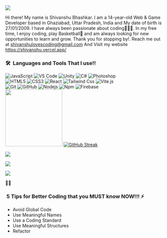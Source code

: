 

<img src="https://readme-typing-svg.herokuapp.com?center=true&vCenter=true&lines=welcome+to+my+Profile!!;I+am+a+coder+from+India!;I+live+in+Ghaziabad%2C+UP%2C+India"/>


Hi there! My name is Shivanshu Bhashkar. I am a 14-year-old Web & Game Developer based in Ghaziabad, Uttar Pradesh, India and My date of birth is 27/01/2009. I have always been passionate about coding🧑🏻‍💻. In my free time, I enjoy coding, play Basketball🏀 and am always looking for new opportunities to learn and grow. Thank you for stopping by!.
Reach me out at shivanshulovescoding@gmail.com And Visit my website https://shivanshu.vercel.app/

### 🛠 &nbsp;Languages and Tools That I use!!

![JavaScript](https://img.shields.io/badge/-JavaScript-%23F7DF1C?style=for-the-badge&logo=javascript&logoColor=000000&labelColor=%23F7DF1C&color=%23FFCE5A)
![VS Code](http://img.shields.io/badge/-VS%20Code-007ACC?style=for-the-badge&logo=visual-studio-code&logoColor=ffffff)
![Unity](https://img.shields.io/badge/Unity-Lightpurple?style=for-the-badge&logo=UNITY)
![C#](https://img.shields.io/badge/%23-111?style=for-the-badge&logo=C#)
![Photoshop](https://img.shields.io/badge/Photoshop-grey?style=for-the-badge)
<br>
![HTML5](https://img.shields.io/badge/-HTML5-%23E44D27?style=for-the-badge&logo=html5&logoColor=ffffff)
![CSS3](https://img.shields.io/badge/-CSS3-%231572B6?style=for-the-badge&logo=css3)
![React](https://img.shields.io/badge/-React-61DAFB?style=for-the-badge&logo=react&logoColor=ffffff)
![Tailwind Css](https://img.shields.io/badge/Tailwind_CSS-38B2AC?style=for-the-badge&logo=tailwind-css&logoColor=white)
![Vite.js](https://img.shields.io/badge/Vite-.js-Green?style=for-the-badge)
<br>
![Git](https://img.shields.io/badge/-Git-%23F05032?style=for-the-badge&logo=git&logoColor=%23ffffff)
![GitHub](https://img.shields.io/badge/-GitHub-181717?style=for-the-badge&logo=github)
![Nodejs](https://img.shields.io/badge/-Nodejs-339933?style=for-the-badge&logo=Node.js&logoColor=ffffff)
![Npm](https://img.shields.io/badge/-npm-CB3837?style=for-the-badge&logo=npm)
![Firebase](https://img.shields.io/badge/-Firebase-FFCA28?style=for-the-badge&logo=firebase&logoColor=ffffff)
<br>
<img height="180em" src="https://github-readme-stats-eight-theta.vercel.app/api?username=Clever-Shivanshu&show_icons=true&theme=algolia&include_all_commits=true&count_private=true"/>
[![GitHub Streak](https://github-readme-streak-stats.herokuapp.com?user=Clever-Shivanshu&theme=tokyonight)](https://git.io/streak-stats)

<img src="https://img.shields.io/github/followers/Clever-Shivanshu?style=social"/>
<p>
  <a href="https://shivanshu.vercel.app/"><img src="https://img.shields.io/badge/Visit-My%20website-purple"/></a>

<a href="mailto:shivanshulovescoding@gmail.com"><img src="https://img.shields.io/badge/-shivanshulovescoding@gmail.com-D14836?style=flat&logo=Gmail&logoColor=white"/></a>

</p>

:technologist:

### &nbsp;5 Tips for Better Coding that you MUST know NOW!!! ⚡

- Avoid Global Code
- Use Meaningful Names
- Use a Coding Standard
- Use Meaningful Structures  
- Refactor  

